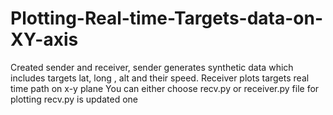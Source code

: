 # Plotting-Real-time-Targets-data-on-XY-axis
Created sender and receiver, sender generates synthetic data which includes targets lat, long , alt and their speed. Receiver plots targets real time path on x-y plane
You can either choose recv.py or receiver.py file for plotting
recv.py is updated one
